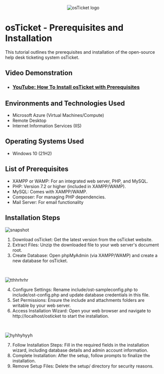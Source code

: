 <p align="center">
<img src="https://i.imgur.com/Clzj7Xs.png" alt="osTicket logo"/>
</p>

<h1>osTicket - Prerequisites and Installation</h1>
This tutorial outlines the prerequisites and installation of the open-source help desk ticketing system osTicket.<br />


<h2>Video Demonstration</h2>

- ### [YouTube: How To Install osTicket with Prerequisites](https://www.youtube.com/watch?v=Olh1z-RNEhQ)

<h2>Environments and Technologies Used</h2>

- Microsoft Azure (Virtual Machines/Compute)
- Remote Desktop
- Internet Information Services (IIS)

<h2>Operating Systems Used </h2>

- Windows 10</b> (21H2)

<h2>List of Prerequisites</h2>

- XAMPP or WAMP: For an integrated web server, PHP, and MySQL.
- PHP: Version 7.2 or higher (included in XAMPP/WAMP).
- MySQL: Comes with XAMPP/WAMP.
- Composer: For managing PHP dependencies.
- Mail Server: For email functionality 

<h2>Installation Steps</h2>

<p>

![snapshot](https://github.com/user-attachments/assets/da8ba679-06cb-49a5-8a2d-f289cf5ab521)


>
<p> 
  
1. Download osTicket: Get the latest version from the osTicket website.
2. Extract Files: Unzip the downloaded file to your web server's document root.
3. Create Database: Open phpMyAdmin (via XAMPP/WAMP) and create a new database for osTicket.
</p>
<br />

<p>

![tthhrhrhr](https://github.com/user-attachments/assets/b7251a6c-9ef1-4c27-862f-f5e8affa6bb2)



<p>

4. Configure Settings: Rename include/ost-sampleconfig.php to include/ost-config.php and update database credentials in this file.
5. Set Permissions: Ensure the include and attachments folders are writable by your web server.
6. Access Installation Wizard: Open your web browser and navigate to http://localhost/osticket to start the installation.
</p>
<br />

<p>

  ![hyhhyhyyh](https://github.com/user-attachments/assets/00bbb412-a948-41aa-8d77-89418e5b1ef7)


<p>

7. Follow Installation Steps: Fill in the required fields in the installation wizard, including database details and admin account information.
8. Complete Installation: After the setup, follow prompts to finalize the installation.
9. Remove Setup Files: Delete the setup/ directory for security reasons.
</p>
<br />
